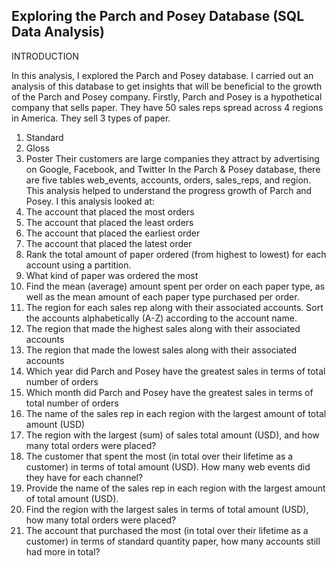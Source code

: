 ## Exploring the Parch and Posey Database (SQL Data Analysis)


INTRODUCTION

In this analysis, I explored the Parch and Posey database. I carried out an analysis of this database to get insights that will be beneficial to the growth of the Parch and Posey company. 
Firstly, Parch and Posey is a hypothetical company that sells paper. They have 50 sales reps spread across 4 regions in America. They sell 3 types of paper.
1.	Standard
2.	Gloss
3.	Poster
Their customers are large companies they attract by advertising on Google, Facebook, and Twitter
In the Parch & Posey database, there are five tables web_events, accounts, orders, sales_reps, and region.
This analysis helped to understand the progress growth of Parch and Posey. I this analysis looked at:
1.	The account that placed the most orders
2.	The account that placed the least orders
3.	The account that placed the earliest order
4.	The account that placed the latest order
5.	Rank the total amount of paper ordered (from highest to lowest) for each account using a partition.
6.	What kind of paper was ordered the most
7.	Find the mean (average) amount spent per order on each paper type, as well  as the mean amount of each paper type purchased per order.
9.	The region for each sales rep along with their associated accounts. Sort the accounts alphabetically (A-Z) according to the account name.
10.	The region that made the highest sales along with their associated accounts
11.	The region that made the lowest sales along with their associated accounts
12.	Which year did Parch and Posey have the greatest sales in terms of total number of orders
13.	Which month did Parch and Posey have the greatest sales in terms of total number of orders
14.	The name of the sales rep in each region with the largest amount of total amount (USD)
15.	The region with the largest (sum) of sales total amount (USD), and how many total orders were placed?
16.	The customer that spent the most (in total over their lifetime as a customer) in terms of total amount (USD). How many web events did they have for each channel?
17.	Provide the name of the sales rep in each region with the largest amount of total amount (USD).
18.	Find the region with the largest sales in terms of total amount (USD), how many total orders were placed?
19.	The account that purchased the most (in total over their lifetime as a customer) in terms of standard quantity paper, how many accounts still had more in total?
